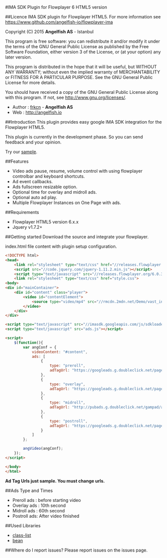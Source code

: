 #IMA SDK Plugin for Flowplayer 6 HTML5 version

##Licence
IMA SDK plugin for Flowplayer HTML5.
For more information see https://www.github.com/angelfish-io/flowplayer-ima
 
Copyright (C) 2015 **Angelfish AS** - Istanbul
 
This program is free software: you can redistribute it and/or modify
it under the terms of the GNU General Public License as published by
the Free Software Foundation, either version 3 of the License, or
(at your option) any later version.
 
This program is distributed in the hope that it will be useful,
but WITHOUT ANY WARRANTY; without even the implied warranty of
MERCHANTABILITY or FITNESS FOR A PARTICULAR PURPOSE.  See the
GNU General Public License for more details.
 
You should have received a copy of the GNU General Public License
along with this program.  If not, see <http://www.gnu.org/licenses/>.
 
- Author : [frkcn](https://github.com/frkcn) - **Angelfish AS**
- Web : http://angelfish.io

##Introduction
This plugin provides easy google IMA SDK integration for the Flowplayer HTML5.

This plugin is currently in the development phase. So you can send feedback and your opinion.

Try our [sample](https://angelfish.io/imaplugin).

##Features
- Video ads pause, resume, volume control with using flowplayer controlbar and keyboard shortcuts.
- Ad event callbacks.
- Ads fullscreen resizable option.
- Optional time for overlay and midroll ads.
- Optional auto ad play.
- Multiple Flowplayer Instances on One Page with ads.

##Requirements
  - Flowplayer HTML5 version 6.x.x
  - Jquery v1.7.2+

##Getting started
Download the source and integrate your flowplayer.

index.html file content with plugin setup configuration.

```html
<!DOCTYPE html>
<head>
	<link rel="stylesheet" type="text/css" href="//releases.flowplayer.org/6.0.3/skin/functional.css" />
	<script src="//code.jquery.com/jquery-1.11.2.min.js"></script>
	<script type="text/javascript" src="//releases.flowplayer.org/6.0.3/flowplayer.min.js"></script>
	<link rel="stylesheet" type="text/css" href="style.css">
<body>
<div id="mainContainer">
	<div id="content" class="player">
		<video id="contentElement">
			<source type="video/mp4" src="//rmcdn.2mdn.net/Demo/vast_inspector/android.mp4">
		</video>
	</div>
</div>

<script type="text/javascript" src="//imasdk.googleapis.com/js/sdkloader/ima3.js"></script>
<script type="text/javascript" src="ads.js"></script>

<script>
	$(function(){
		var angConf = {
			videoContent: "#content",
			ads: [
				{
					type: "preroll",
					adTagUrl: "https://googleads.g.doubleclick.net/pagead/ads?client=ca-video-pub-PUBID&slotname=124319096&ad_type=video_text_image_flash&description_url=http%3A%2F%2Fexample.com&max_ad_duration=30000&sdmax=30000&videoad_start_delay=0&overlay=0"
				},
				{
					type: "overlay",
					adTagUrl: "https://googleads.g.doubleclick.net/pagead/ads?client=ca-video-pub-PUBID&slotname=124319096&ad_type=text_image_flash&description_url=http%3A%2F%2Fexample.com&max_ad_duration=30000&sdmax=30000&videoad_start_delay=5&overlay=1"
				},
				{
					type: "midroll",
					adTagUrl: "http://pubads.g.doubleclick.net/gampad/ads?slotname=/124319096/external/ad_rule_samples&sz=640x480&ciu_szs=300x250&unviewed_position_start=1&output=xml_vast3&impl=s&env=vp&gdfp_req=1&ad_rule=0&vad_type=linear&vpos=midroll&pod=2&mridx=1&ppos=1&lip=true&min_ad_duration=0&max_ad_duration=30000&cust_params=deployment%3Ddevsite%26sample_ar%3Dpremidpost&url=&video_doc_id=short_onecue&cmsid=496"
				},
				{
					type: "postroll",
					adTagUrl: "https://googleads.g.doubleclick.net/pagead/ads?client=ca-video-pub-PUBID&slotname=124319096&ad_type=video_text_image_flash&description_url=http%3A%2F%2Fexample.com&max_ad_duration=30000&sdmax=30000&videoad_start_delay=-1&overlay=0"
				}
			]
		};

		angVideo(angConf);
	});
</script>

</body>
</html>
```

**Ad Tag Urls just sample. You must change urls.**

##Ads Type and Times
- Preroll ads : before starting video
- Overlay ads : 10th second
- Midroll ads : 60th second
- Postroll ads: After video finished

##Used Libraries
- [class-list](//www.npmjs.com/package/class-list)
- [bean](//github.com/fat/bean)

##Where do I report issues?
Please report issues on the issues page.